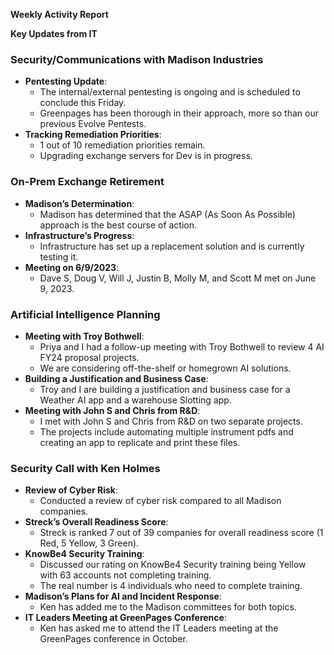 **Weekly Activity Report**

**Key Updates from IT**

### **Security/Communications with Madison Industries**

- **Pentesting Update**: 
  - The internal/external pentesting is ongoing and is scheduled to conclude this Friday.
  - Greenpages has been thorough in their approach, more so than our previous Evolve Pentests.
- **Tracking Remediation Priorities**: 
  - 1 out of 10 remediation priorities remain.
  - Upgrading exchange servers for Dev is in progress.

### **On-Prem Exchange Retirement**

- **Madison’s Determination**: 
  - Madison has determined that the ASAP (As Soon As Possible) approach is the best course of action.
- **Infrastructure’s Progress**: 
  - Infrastructure has set up a replacement solution and is currently testing it.
- **Meeting on 6/9/2023**: 
  - Dave S, Doug V, Will J, Justin B, Molly M, and Scott M met on June 9, 2023.

### **Artificial Intelligence Planning**

- **Meeting with Troy Bothwell**: 
  - Priya and I had a follow-up meeting with Troy Bothwell to review 4 AI FY24 proposal projects.
  - We are considering off-the-shelf or homegrown AI solutions.
- **Building a Justification and Business Case**: 
  - Troy and I are building a justification and business case for a Weather AI app and a warehouse Slotting app.
- **Meeting with John S and Chris from R&D**: 
  - I met with John S and Chris from R&D on two separate projects.
  - The projects include automating multiple instrument pdfs and creating an app to replicate and print these files.

### **Security Call with Ken Holmes**

- **Review of Cyber Risk**: 
  - Conducted a review of cyber risk compared to all Madison companies.
- **Streck’s Overall Readiness Score**: 
  - Streck is ranked 7 out of 39 companies for overall readiness score (1 Red, 5 Yellow, 3 Green).
- **KnowBe4 Security Training**: 
  - Discussed our rating on KnowBe4 Security training being Yellow with 63 accounts not completing training.
  - The real number is 4 individuals who need to complete training.
- **Madison’s Plans for AI and Incident Response**: 
  - Ken has added me to the Madison committees for both topics.
- **IT Leaders Meeting at GreenPages Conference**: 
  - Ken has asked me to attend the IT Leaders meeting at the GreenPages conference in October.